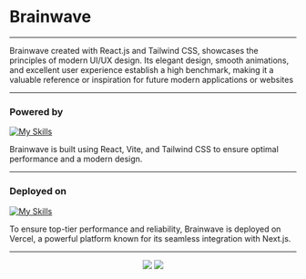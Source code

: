 # Brainwave

---

Brainwave created with React.js and Tailwind CSS, showcases the principles of modern UI/UX design. Its elegant design, smooth animations, and excellent user experience establish a high benchmark, making it a valuable reference or inspiration for future modern applications or websites

---

### Powered by

[![My Skills](https://skillicons.dev/icons?i=react,vite,tailwind)](https://skillicons.dev)

Brainwave is built using React, Vite, and Tailwind CSS to ensure optimal performance and a modern design.

---

### Deployed on

[![My Skills](https://skillicons.dev/icons?i=vercel)](https://skillicons.dev)

To ensure top-tier performance and reliability, Brainwave is deployed on Vercel, a powerful platform known for its seamless integration with Next.js.

---

<div align="center">
    <img src="https://forthebadge.com/images/badges/license-mit.svg" />
    <img src="https://forthebadge.com/images/badges/built-with-love.svg"

</div>